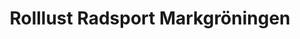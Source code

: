 ---
title: "Rolllust Radsport Markgröningen"
url: /markgroeningen/rolllust-radsport-markgroeningen/
shop: Fahrrad
---